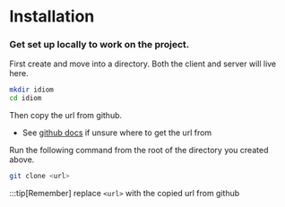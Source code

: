 # Installation
### Get set up locally to work on the project.

First create and move into a directory. Both the client and server will live here.
```Bash
mkdir idiom
cd idiom
```

Then copy the url from github.
* See [github docs](https://docs.github.com/en/repositories/creating-and-managing-repositories/cloning-a-repository) if unsure where to get the url from
<!-- show image of where to get the url in github -->

Run the following command from the root of the directory you created above.
```Bash
git clone <url>
``` 

:::tip[Remember] 
replace `<url>` with the copied url from github
